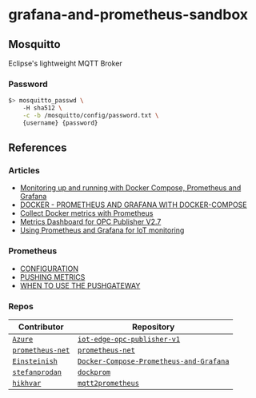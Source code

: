 # grafana-and-prometheus-sandbox

## Mosquitto

Eclipse's lightweight MQTT Broker

### Password

```bash
$> mosquitto_passwd \
    -H sha512 \
    -c -b /mosquitto/config/password.txt \
    {username} {password}
```

## References

### Articles

- [Monitoring up and running with Docker Compose, Prometheus and Grafana](https://dzlab.github.io/monitoring/2021/12/30/monitoring-stack-docker/)
- [DOCKER - PROMETHEUS AND GRAFANA WITH DOCKER-COMPOSE](https://www.bogotobogo.com/DevOps/Docker/Docker_Prometheus_Grafana.php)
- [Collect Docker metrics with Prometheus](https://docs.docker.com/config/daemon/prometheus/)
- [Metrics Dashboard for OPC Publisher V2.7](https://github.com/Azure/iot-edge-opc-publisher-v1/blob/main/docs/prometheus-metrics/MetricsDashboard.md)
- [Using Prometheus and Grafana for IoT monitoring](https://cloud.google.com/community/tutorials/cloud-iot-prometheus-monitoring)

### Prometheus

- [CONFIGURATION](https://prometheus.io/docs/alerting/latest/configuration/)
- [PUSHING METRICS](https://prometheus.io/docs/instrumenting/pushing/)
- [WHEN TO USE THE PUSHGATEWAY](https://prometheus.io/docs/practices/pushing/)

### Repos

| Contributor                                           | Repository                                                                          |
| ----------------------------------------------------- | ----------------------------------------------------------------------------------- |
| [`Azure`](https://github.com/Azure)                   | [`iot-edge-opc-publisher-v1`](https://github.com/Azure/iot-edge-opc-publisher-v1)   |
| [`prometheus-net`](https://github.com/prometheus-net) | [`prometheus-net`](https://github.com/prometheus-net/prometheus-net)                |
| [`Einsteinish`](https://github.com/Einsteinish)       | [`Docker-Compose-Prometheus-and-Grafana`](https://github.com/stefanprodan/dockprom) |
| [`stefanprodan`](https://github.com/stefanprodan)     | [`dockprom`](https://github.com/stefanprodan/dockprom)                              |
| [`hikhvar`](https://github.com/hikhvar)               | [`mqtt2prometheus`](https://github.com/hikhvar/mqtt2prometheus)                     |
